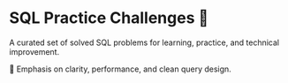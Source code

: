 # SQL Practice Challenges 💾

A curated set of solved SQL problems for learning, practice, and technical improvement.

🧠 Emphasis on clarity, performance, and clean query design.
